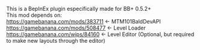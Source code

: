 This is a BepInEx plugin especifically made for BB+ 0.5.2+<br>
This mod depends on:<br>
https://gamebanana.com/mods/383711 <- MTM101BaldDevAPI<br>
https://gamebanana.com/mods/508477 <- Level Loader<br>
https://gamebanana.com/wips/84160 <- Level Editor (Optional, but required to make new layouts through the editor)
